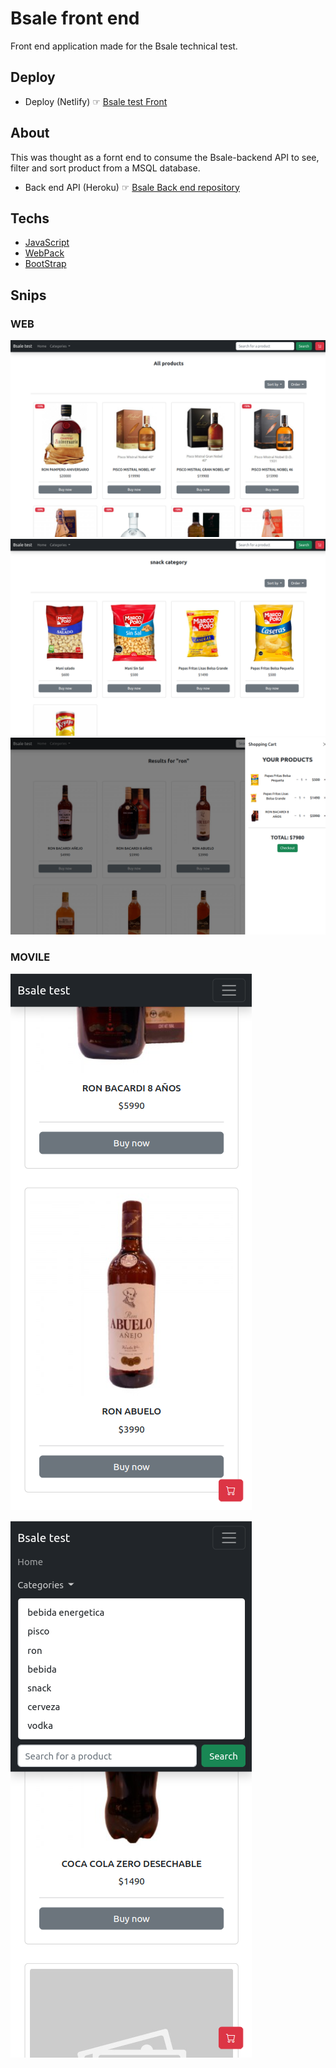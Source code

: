 # Bsale front end

Front end application made for the Bsale technical test.

## Deploy

- Deploy (Netlify) ☞ <a href="https://bsale-test-front.netlify.app/">Bsale test Front</a>

## About

This was thought as a fornt end to consume the Bsale-backend API to see, filter and sort product from a MSQL database.

- Back end API (Heroku) ☞ <a href="https://github.com/Ezequiel-CE/bsale-test-back">Bsale Back end repository</a>

## Techs

- [JavaScript](https://developer.mozilla.org/es/docs/Web/JavaScript)
- [WebPack](https://webpack.js.org/)
- [BootStrap](https://getbootstrap.com/)

## Snips

### WEB

![1](readme_images/web1.png)
![2](readme_images/web2.png)
![3](readme_images/web3.png)

### MOVILE

![4](readme_images/movile1.png)

![5](readme_images/movile2.png)
